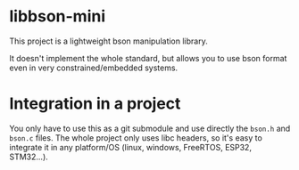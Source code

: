 # libbson-mini

This project is a lightweight bson manipulation library.

It doesn't implement the whole standard, but allows you to use bson format even in very constrained/embedded systems.

# Integration in a project

You only have to use this as a git submodule and use directly the `bson.h` and `bson.c` files.
The whole project only uses libc headers, so it's easy to integrate it in any platform/OS
(linux, windows, FreeRTOS, ESP32, STM32...).

